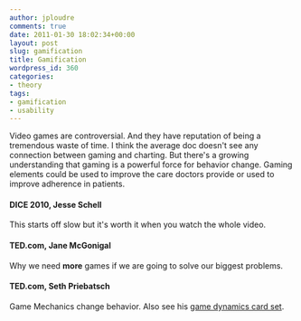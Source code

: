 ```yaml
---
author: jploudre
comments: true
date: 2011-01-30 18:02:34+00:00
layout: post
slug: gamification
title: Gamification
wordpress_id: 360
categories:
- theory
tags:
- gamification
- usability
---
```


Video games are controversial. And they have reputation of being a tremendous waste of time. I think the average doc doesn't see any connection between gaming and charting. But there's a growing understanding that gaming is a powerful force for behavior change. Gaming elements could be used to improve the care doctors provide or used to improve adherence in patients.

#### DICE 2010, Jesse Schell

This starts off slow but it's worth it when you watch the whole video.



#### TED.com, Jane McGonigal

Why we need **more** games if we are going to solve our biggest problems.



#### TED.com, Seth Priebatsch

Game Mechanics change behavior. Also see his [game dynamics card set](http://techcrunch.com/2010/08/25/scvngr-game-mechanics/).



